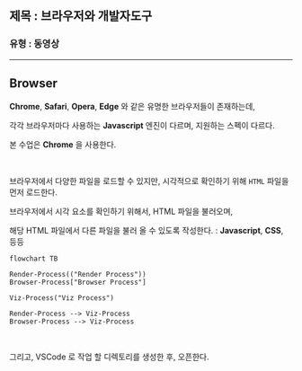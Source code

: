 ## 제목 : 브라우저와 개발자도구

### 유형 : 동영상

---

## Browser

**Chrome**, **Safari**, **Opera**, **Edge** 와 같은 유명한 브라우저들이 존재하는데,

각각 브라우저마다 사용하는 **Javascript** 엔진이 다르며, 지원하는 스펙이 다르다.

본 수업은 **Chrome** 을 사용한다.

<br/>

브라우저에서 다양한 파일을 로드할 수 있지만, 시각적으로 확인하기 위해 `HTML` 파일을 먼저 로드한다.

브라우저에서 시각 요소를 확인하기 위해서, HTML 파일을 불러오며,

해당 HTML 파일에서 다른 파일을 불러 올 수 있도록 작성한다. : **Javascript**, **CSS**, 등등 

```mermaid
flowchart TB

Render-Process(("Render Process"))
Browser-Process["Browser Process"]

Viz-Process("Viz Process")

Render-Process --> Viz-Process
Browser-Process --> Viz-Process
```

<br/>

그리고, VSCode 로 작업 할 디렉토리를 생성한 후, 오픈한다.






